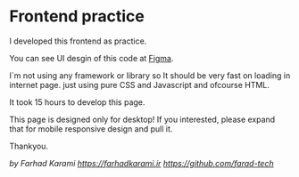 # Frontend practice
I developed this frontend as practice.

You can see UI desgin of this code at [Figma](https://www.figma.com/file/gG1V28DT367UybFuXBcD9Q/FrontEnd-Practice-(Community)?type=design&node-id=1%3A33&mode=dev).

I`m not using any framework or library so It should be very fast on loading in internet page. just using pure CSS and Javascript and ofcourse HTML.

It took 15 hours to develop this page.

This page is designed only for desktop! If you interested, please expand that for mobile responsive design and pull it.

Thankyou.

*by Farhad Karami https://farhadkarami.ir https://github.com/farad-tech*
